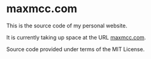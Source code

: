 maxmcc.com
==========

This is the source code of my personal website.

It is currently taking up space at the URL [maxmcc.com](https://maxmcc.com).

Source code provided under terms of the MIT License.

